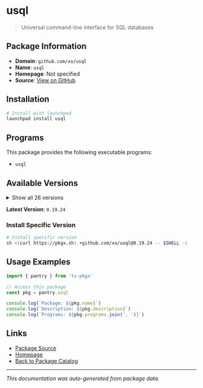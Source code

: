 # usql

> Universal command-line interface for SQL databases

## Package Information

- **Domain**: `github.com/xo/usql`
- **Name**: `usql`
- **Homepage**: Not specified
- **Source**: [View on GitHub](https://github.com/pkgxdev/pantry/tree/main/projects/github.com/xo/usql/package.yml)

## Installation

```bash
# Install with launchpad
launchpad install usql
```

## Programs

This package provides the following executable programs:

- `usql`

## Available Versions

<details>
<summary>Show all 26 versions</summary>

- `0.19.24`, `0.19.23`, `0.19.21`, `0.19.20`, `0.19.19`
- `0.19.18`, `0.19.17`, `0.19.16`, `0.19.15`, `0.19.14`
- `0.19.12`, `0.19.11`, `0.19.4`, `0.19.3`, `0.19.2`
- `0.19.1`, `0.19.0`, `0.18.1`, `0.18.0`, `0.17.5`
- `0.17.4`, `0.17.2`, `0.17.1`, `0.17.0`, `0.16.1`
- `0.16.0`

</details>

**Latest Version**: `0.19.24`

### Install Specific Version

```bash
# Install specific version
sh <(curl https://pkgx.sh) +github.com/xo/usql@0.19.24 -- $SHELL -i
```

## Usage Examples

```typescript
import { pantry } from 'ts-pkgx'

// Access this package
const pkg = pantry.usql

console.log(`Package: ${pkg.name}`)
console.log(`Description: ${pkg.description}`)
console.log(`Programs: ${pkg.programs.join(', ')}`)
```

## Links

- [Package Source](https://github.com/pkgxdev/pantry/tree/main/projects/github.com/xo/usql/package.yml)
- [Homepage](#)
- [Back to Package Catalog](../package-catalog.md)

---

*This documentation was auto-generated from package data.*

